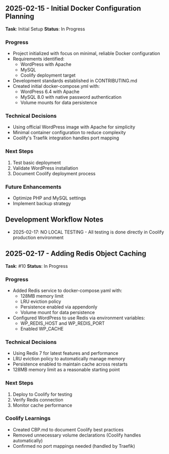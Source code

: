 ## 2025-02-15 - Initial Docker Configuration Planning

**Task**: Initial Setup
**Status**: In Progress

### Progress
- Project initialized with focus on minimal, reliable Docker configuration
- Requirements identified:
  - WordPress with Apache
  - MySQL
  - Coolify deployment target
- Development standards established in CONTRIBUTING.md
- Created initial docker-compose.yml with:
  - WordPress 6.4 with Apache
  - MySQL 8.0 with native password authentication
  - Volume mounts for data persistence

### Technical Decisions
- Using official WordPress image with Apache for simplicity
- Minimal container configuration to reduce complexity
- Coolify's Traefik integration handles port mapping

### Next Steps
1. Test basic deployment
2. Validate WordPress installation
3. Document Coolify deployment process

### Future Enhancements
- Optimize PHP and MySQL settings
- Implement backup strategy

## Development Workflow Notes
- 2025-02-17: NO LOCAL TESTING - All testing is done directly in Coolify production environment

## 2025-02-17 - Adding Redis Object Caching

**Task**: #10
**Status**: In Progress

### Progress
- Added Redis service to docker-compose.yaml with:
  - 128MB memory limit
  - LRU eviction policy
  - Persistence enabled via appendonly
  - Volume mount for data persistence
- Configured WordPress to use Redis via environment variables:
  - WP_REDIS_HOST and WP_REDIS_PORT
  - Enabled WP_CACHE

### Technical Decisions
- Using Redis 7 for latest features and performance
- LRU eviction policy to automatically manage memory
- Persistence enabled to maintain cache across restarts
- 128MB memory limit as a reasonable starting point

### Next Steps
1. Deploy to Coolify for testing
2. Verify Redis connection
3. Monitor cache performance

### Coolify Learnings
- Created CBP.md to document Coolify best practices
- Removed unnecessary volume declarations (Coolify handles automatically)
- Confirmed no port mappings needed (handled by Traefik)

